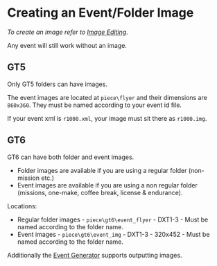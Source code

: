 # Creating an Event/Folder Image

*To create an image refer to [Image Editing](https://github.com/Nenkai/Gran-Turismo-5-6-Modding-Guides/blob/main/2.%20Image%20Editing/Image_Editing.md)*.

Any event will still work without an image.

## GT5
Only GT5 folders can have images. 

The event images are located at `piece\flyer` and their dimensions are `860x360`. They must be named according to your event id file. 

If your event xml is `r1000.xml`, your image must sit there as `r1000.img`. 

## GT6
GT6 can have both folder and event images.

* Folder images are available if you are using a regular folder (non-mission etc.)
* Event images are available if you are using a non regular folder (missions, one-make, coffee break, license & endurance).

Locations:
* Regular folder images - `piece\gt6\event_flyer` - DXT1-3 - Must be named according to the folder name.
* Event images - `piece\gt6\event_img` - DXT1-3 - 320x452 - Must be named according to the folder name.

Additionally the [Event Generator](https://github.com/Nenkai/GTEventGenerator) supports outputting images.






